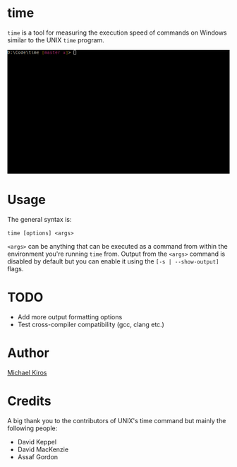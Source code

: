 # time
`time` is a tool for measuring the execution speed of commands on Windows similar to
the UNIX `time` program.

![GitHub Logo](/assets/time_example.gif)

# Usage
The general syntax is:

    time [options] <args>
    
`<args>` can be anything that can be executed as a command from within the environment
you're running `time` from. Output from the `<args>` command is disabled by default but
you can enable it using the `[-s | --show-output]` flags.

# TODO
* Add more output formatting options
* Test cross-compiler compatibility (gcc, clang etc.)

# Author
[Michael Kiros](http://github.com/michaelkiros)

# Credits
A big thank you to the contributors of UNIX's time command but mainly the following people:

* David Keppel
* David MacKenzie
* Assaf Gordon
